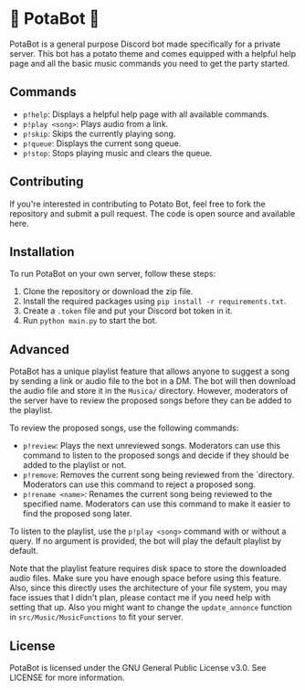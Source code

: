 # 🥔 PotaBot 🥔

PotaBot is a general purpose Discord bot made specifically for a private server. This bot has a potato theme and comes equipped with a helpful help page and all the basic music commands you need to get the party started.

## Commands

- `p!help`: Displays a helpful help page with all available commands.
- `p!play <song>`: Plays audio from a link.
- `p!skip`: Skips the currently playing song.
- `p!queue`: Displays the current song queue.
- `p!stop`: Stops playing music and clears the queue.

## Contributing

If you're interested in contributing to Potato Bot, feel free to fork the repository and submit a pull request. The code is open source and available here.

## Installation

To run PotaBot on your own server, follow these steps:

1. Clone the repository or download the zip file.
2. Install the required packages using `pip install -r requirements.txt`.
3. Create a `.token` file and put your Discord bot token in it.
4. Run `python main.py` to start the bot.

## Advanced

PotaBot has a unique playlist feature that allows anyone to suggest a song by sending a link or audio file to the bot in a DM. The bot will then download the audio file and store it in the `Musica/` directory. However, moderators of the server have to review the proposed songs before they can be added to the playlist.

To review the proposed songs, use the following commands:

- `p!review`: Plays the next unreviewed songs. Moderators can use this command to listen to the proposed songs and decide if they should be added to the playlist or not.
- `p!remove`: Removes the current song being reviewed from the `directory. Moderators can use this command to reject a proposed song.
- `p!rename <name>`: Renames the current song being reviewed to the specified name. Moderators can use this command to make it easier to find the proposed song later.

To listen to the playlist, use the `p!play <song>` command with or without a query. If no argument is provided, the bot will play the default playlist by default.

Note that the playlist feature requires disk space to store the downloaded audio files. Make sure you have enough space before using this feature. Also, since this directly uses the architecture of your file system, you may face issues that I didn't plan, please contact me if you need help with setting that up. 
Also you might want to change the `update_annonce` function in `src/Music/MusicFunctions` to fit your server.

## License

PotaBot is licensed under the GNU General Public License v3.0. See LICENSE for more information.
